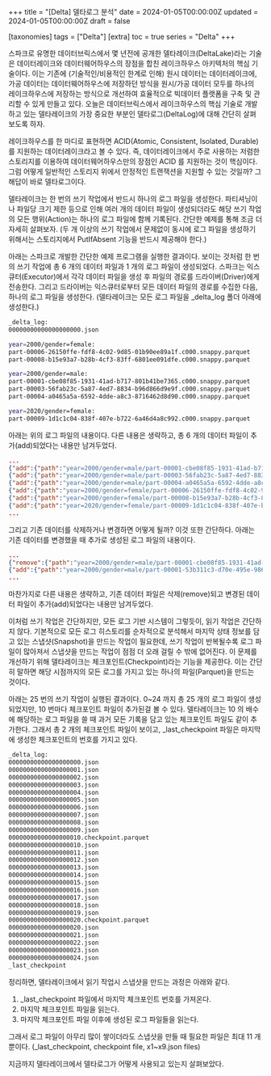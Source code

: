 +++
title = "[Delta] 델타로그 분석"
date = 2024-01-05T00:00:00Z
updated = 2024-01-05T00:00:00Z
draft = false

[taxonomies]
tags = ["Delta"]
[extra]
toc = true
series = "Delta"
+++

스파크로 유명한 데이터브릭스에서 몇 년전에 공개한 델타레이크(DeltaLake)라는 기술은 데이터레이크와 데이터웨어하우스의 장점을 합친 레이크하우스 아키텍처의 핵심 기술이다. 이는 기존에 (기술적인/비용적인 한계로 인해) 원시 데이터는 데이터레이크에, 가공 데이터는 데이터웨어하우스에 저장하던 방식을 원시/가공 데이터 모두를 하나의 레이크하우스에 저장하는 방식으로 개선하여 효율적으로 빅데이터 플랫폼을 구축 및 관리할 수 있게 만들고 있다. 오늘은 데이터브릭스에서 레이크하우스의 핵심 기술로 개발하고 있는 델타레이크의 가장 중요한 부분인 델타로그(DeltaLog)에 대해 간단히 살펴보도록 하자.

레이크하우스를 한 마디로 표현하면 ACID(Atomic, Consistent, Isolated, Durable)를 지원하는 데이터레이크라고 볼 수 있다. 즉, 데이터레이크에서 주로 사용하는 저렴한 스토리지를 이용하여 데이터웨어하우스만의 장점인 ACID 를 지원하는 것이 핵심이다. 그럼 어떻게 일반적인 스토리지 위에서 안정적인 트랜잭션을 지원할 수 있는 것일까? 그 해답이 바로 델타로그이다.

델타레이크는 한 번의 쓰기 작업에서 반드시 하나의 로그 파일을 생성한다. 파티셔닝이나 파일당 크기 제한 등으로 인해 여러 개의 데이터 파일이 생성되더라도 해당 쓰기 작업의 모든 행위(Action)는 하나의 로그 파일에 함께 기록된다. 간단한 예제를 통해 조금 더 자세히 살펴보자.
(두 개 이상의 쓰기 작업에서 문제없이 동시에 로그 파일을 생성하기 위해서는 스토리지에서 PutIfAbsent 기능을 반드시 제공해야 한다.)

아래는 스파크로 개발한 간단한 예제 프로그램을 실행한 결과이다. 보이는 것처럼 한 번의 쓰기 작업에 총 6 개의 데이터 파일과 1 개의 로그 파일이 생성되었다. 스파크는 익스큐터(Executor)에서 각각 데이터 파일을 생성 후 파일의 경로를 드라이버(Driver)에게 전송한다. 그리고 드라이버는 익스큐터로부터 모든 데이터 파일의 경로를 수집한 다음, 하나의 로그 파일을 생성한다. (델타레이크는 모든 로그 파일을 \_delta_log 폴더 아래에 생성한다.)

```bash
_delta_log:
00000000000000000000.json

year=2000/gender=female:
part-00006-26150ffe-fdf8-4c02-9d85-01b90ee89a1f.c000.snappy.parquet
part-00008-b15e93a7-b28b-4cf3-83ff-6801ee091dfe.c000.snappy.parquet

year=2000/gender=male:
part-00001-cbe08f85-1931-41ad-b717-801b41be7365.c000.snappy.parquet
part-00003-56fab23c-5a87-4ed7-8834-b96d866d9e9f.c000.snappy.parquet
part-00004-a0465a5a-6592-4dde-a8c3-8716462d8d90.c000.snappy.parquet

year=2020/gender=female:
part-00009-1d1c1c04-838f-407e-b722-6a46d4a8c992.c000.snappy.parquet
```

아래는 위의 로그 파일의 내용이다. 다른 내용은 생략하고, 총 6 개의 데이터 파일이 추가(add)되었다는 내용만 남겨두었다.

```json
...
{"add":{"path":"year=2000/gender=male/part-00001-cbe08f85-1931-41ad-b717-801b41be7365.c000.snappy.parquet","partitionValues":{"year":"2000","gender":"male"},"size":1221,"modificationTime":1665794476795,"dataChange":true,"stats":"{\"numRecords\":1,\"minValues\":{\"firstname\":\"James\",\"middlename\":\"\",\"lastname\":\"Smith\",\"salary\":3000},\"maxValues\":{\"firstname\":\"James\",\"middlename\":\"\",\"lastname\":\"Smith\",\"salary\":3000},\"nullCount\":{\"firstname\":0,\"middlename\":0,\"lastname\":0,\"salary\":0}}"}}
{"add":{"path":"year=2000/gender=male/part-00003-56fab23c-5a87-4ed7-8834-b96d866d9e9f.c000.snappy.parquet","partitionValues":{"year":"2000","gender":"male"},"size":1228,"modificationTime":1665794476795,"dataChange":true,"stats":"{\"numRecords\":1,\"minValues\":{\"firstname\":\"Michael\",\"middlename\":\"Rose\",\"lastname\":\"\",\"salary\":4000},\"maxValues\":{\"firstname\":\"Michael\",\"middlename\":\"Rose\",\"lastname\":\"\",\"salary\":4000},\"nullCount\":{\"firstname\":0,\"middlename\":0,\"lastname\":0,\"salary\":0}}"}}
{"add":{"path":"year=2000/gender=male/part-00004-a0465a5a-6592-4dde-a8c3-8716462d8d90.c000.snappy.parquet","partitionValues":{"year":"2000","gender":"male"},"size":1249,"modificationTime":1665794476795,"dataChange":true,"stats":"{\"numRecords\":1,\"minValues\":{\"firstname\":\"Robert\",\"middlename\":\"\",\"lastname\":\"Williams\",\"salary\":4000},\"maxValues\":{\"firstname\":\"Robert\",\"middlename\":\"\",\"lastname\":\"Williams\",\"salary\":4000},\"nullCount\":{\"firstname\":0,\"middlename\":0,\"lastname\":0,\"salary\":0}}"}}
{"add":{"path":"year=2000/gender=female/part-00006-26150ffe-fdf8-4c02-9d85-01b90ee89a1f.c000.snappy.parquet","partitionValues":{"year":"2000","gender":"female"},"size":1248,"modificationTime":1665794476796,"dataChange":true,"stats":"{\"numRecords\":1,\"minValues\":{\"firstname\":\"Maria\",\"middlename\":\"Anne\",\"lastname\":\"Jones\",\"salary\":4000},\"maxValues\":{\"firstname\":\"Maria\",\"middlename\":\"Anne\",\"lastname\":\"Jones\",\"salary\":4000},\"nullCount\":{\"firstname\":0,\"middlename\":0,\"lastname\":0,\"salary\":0}}"}}
{"add":{"path":"year=2000/gender=female/part-00008-b15e93a7-b28b-4cf3-83ff-6801ee091dfe.c000.snappy.parquet","partitionValues":{"year":"2000","gender":"female"},"size":1248,"modificationTime":1665794476795,"dataChange":true,"stats":"{\"numRecords\":1,\"minValues\":{\"firstname\":\"Jennifer\",\"middlename\":\"\",\"lastname\":\"Cherry\",\"salary\":4200},\"maxValues\":{\"firstname\":\"Jennifer\",\"middlename\":\"\",\"lastname\":\"Cherry\",\"salary\":4200},\"nullCount\":{\"firstname\":0,\"middlename\":0,\"lastname\":0,\"salary\":0}}"}}
{"add":{"path":"year=2020/gender=female/part-00009-1d1c1c04-838f-407e-b722-6a46d4a8c992.c000.snappy.parquet","partitionValues":{"year":"2020","gender":"female"},"size":1234,"modificationTime":1665794476795,"dataChange":true,"stats":"{\"numRecords\":1,\"minValues\":{\"firstname\":\"Jen\",\"middlename\":\"Mary\",\"lastname\":\"Brown\",\"salary\":-1},\"maxValues\":{\"firstname\":\"Jen\",\"middlename\":\"Mary\",\"lastname\":\"Brown\",\"salary\":-1},\"nullCount\":{\"firstname\":0,\"middlename\":0,\"lastname\":0,\"salary\":0}}"}}
...
```

그리고 기존 데이터를 삭제하거나 변경하면 어떻게 될까? 이것 또한 간단하다. 아래는 기존 데이터를 변경했을 때 추가로 생성된 로그 파일의 내용이다.

```json
...
{"remove":{"path":"year=2000/gender=male/part-00001-cbe08f85-1931-41ad-b717-801b41be7365.c000.snappy.parquet","deletionTimestamp":1665795385572,"dataChange":true,"extendedFileMetadata":true,"partitionValues":{"year":"2000","gender":"male"},"size":1221}}
{"add":{"path":"year=2000/gender=male/part-00001-53b311c3-d70e-495e-9868-82b4fc8c1ed9.c000.snappy.parquet","partitionValues":{"year":"2000","gender":"male"},"size":1221,"modificationTime":1665795383719,"dataChange":true,"stats":"{\"numRecords\":1,\"minValues\":{\"firstname\":\"James\",\"middlename\":\"\",\"lastname\":\"Smith\",\"salary\":3000},\"maxValues\":{\"firstname\":\"James\",\"middlename\":\"\",\"lastname\":\"Smith\",\"salary\":3000},\"nullCount\":{\"firstname\":0,\"middlename\":0,\"lastname\":0,\"salary\":0}}"}}
...
```

마찬가지로 다른 내용은 생략하고, 기존 데이터 파일은 삭제(remove)되고 변경된 데이터 파일이 추가(add)되었다는 내용만 남겨두었다.

이처럼 쓰기 작업은 간단하지만, 모든 로그 기반 시스템이 그렇듯이, 읽기 작업은 간단하지 않다. 기본적으로 모든 로그 히스토리를 순차적으로 분석해서 마지막 상태 정보를 담고 있는 스냅샷(Snapshot)을 만드는 작업이 필요한데, 쓰기 작업이 반복될수록 로그 파일이 많아져서 스냅샷을 만드는 작업이 점점 더 오래 걸릴 수 밖에 없어진다. 이 문제를 개선하기 위해 델타레이크는 체크포인트(Checkpoint)라는 기능을 제공한다. 이는 간단히 말하면 해당 시점까지의 모든 로그를 가지고 있는 하나의 파일(Parquet)을 만드는 것이다.

아래는 25 번의 쓰기 작업이 실행된 결과이다. 0~24 까지 총 25 개의 로그 파일이 생성되었지만, 10 번마다 체크포인트 파일이 추가된걸 볼 수 있다. 델타레이크는 10 의 배수에 해당하는 로그 파일을 쓸 때 과거 모든 기록을 담고 있는 체크포인트 파일도 같이 추가한다. 그래서 총 2 개의 체크포인트 파일이 보이고, \_last_checkpoint 파일은 마지막에 생성한 체크포인트의 번호를 가지고 있다.

```bash
_delta_log:
00000000000000000000.json
00000000000000000001.json
00000000000000000002.json
00000000000000000003.json
00000000000000000004.json
00000000000000000005.json
00000000000000000006.json
00000000000000000007.json
00000000000000000008.json
00000000000000000009.json
00000000000000000010.checkpoint.parquet
00000000000000000010.json
00000000000000000011.json
00000000000000000012.json
00000000000000000013.json
00000000000000000014.json
00000000000000000015.json
00000000000000000016.json
00000000000000000017.json
00000000000000000018.json
00000000000000000019.json
00000000000000000020.checkpoint.parquet
00000000000000000020.json
00000000000000000021.json
00000000000000000022.json
00000000000000000023.json
00000000000000000024.json
_last_checkpoint
```

정리하면, 델타레이크에서 읽기 작업시 스냅샷을 만드는 과정은 아래와 같다.

1. \_last_checkpoint 파일에서 마지막 체크포인트 번호를 가져온다.
2. 마지막 체크포인트 파일을 읽는다.
3. 마지막 체크포인트 파일 이후에 생성된 로그 파일들을 읽는다.

그래서 로그 파일이 아무리 많이 쌓이더라도 스냅샷을 만들 때 필요한 파일은 최대 11 개뿐이다. (\_last_checkpoint, checkpoint file, x1~x9.json files)

지금까지 델타레이크에서 델타로그가 어떻게 사용되고 있는지 살펴보았다.
